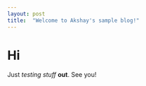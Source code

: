 ```yaml
---
layout: post
title:  "Welcome to Akshay's sample blog!"
---
```


# Hi

Just *testing stuff* **out**. 
See you!
